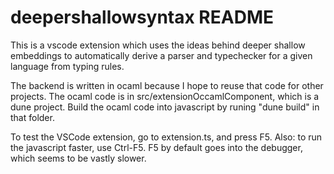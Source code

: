 # deepershallowsyntax README

This is a vscode extension which uses the ideas behind deeper shallow embeddings to automatically
derive a parser and typechecker for a given language from typing rules.

The backend is written in ocaml because I hope to reuse that code for other projects.
The ocaml code is in src/extensionOccamlComponent, which is a dune project.
Build the ocaml code into javascript by runing "dune build" in that folder.

To test the VSCode extension, go to extension.ts, and press F5.
Also: to run the javascript faster, use Ctrl-F5. F5 by default goes into the debugger, which seems to be
vastly slower.